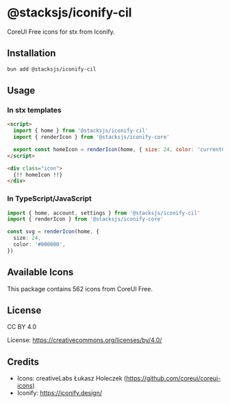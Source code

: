 # @stacksjs/iconify-cil

CoreUI Free icons for stx from Iconify.

## Installation

```bash
bun add @stacksjs/iconify-cil
```

## Usage

### In stx templates

```html
<script>
  import { home } from '@stacksjs/iconify-cil'
  import { renderIcon } from '@stacksjs/iconify-core'

  export const homeIcon = renderIcon(home, { size: 24, color: 'currentColor' })
</script>

<div class="icon">
  {!! homeIcon !!}
</div>
```

### In TypeScript/JavaScript

```typescript
import { home, account, settings } from '@stacksjs/iconify-cil'
import { renderIcon } from '@stacksjs/iconify-core'

const svg = renderIcon(home, {
  size: 24,
  color: '#000000',
})
```

## Available Icons

This package contains 562 icons from CoreUI Free.

## License

CC BY 4.0

License: https://creativecommons.org/licenses/by/4.0/

## Credits

- Icons: creativeLabs Łukasz Holeczek (https://github.com/coreui/coreui-icons)
- Iconify: https://iconify.design/
